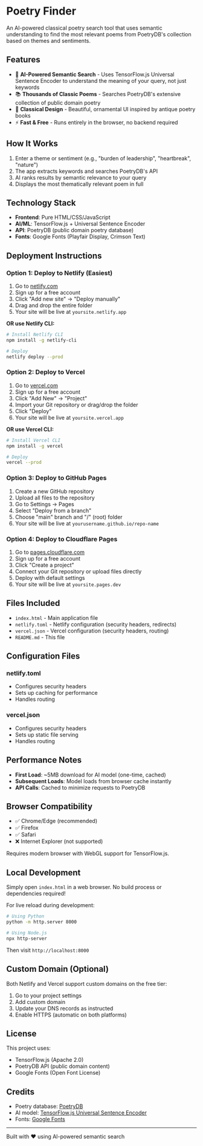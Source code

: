 # Poetry Finder

An AI-powered classical poetry search tool that uses semantic understanding to find the most relevant poems from PoetryDB's collection based on themes and sentiments.

## Features

- 🤖 **AI-Powered Semantic Search** - Uses TensorFlow.js Universal Sentence Encoder to understand the meaning of your query, not just keywords
- 📚 **Thousands of Classic Poems** - Searches PoetryDB's extensive collection of public domain poetry
- 🎨 **Classical Design** - Beautiful, ornamental UI inspired by antique poetry books
- ⚡ **Fast & Free** - Runs entirely in the browser, no backend required

## How It Works

1. Enter a theme or sentiment (e.g., "burden of leadership", "heartbreak", "nature")
2. The app extracts keywords and searches PoetryDB's API
3. AI ranks results by semantic relevance to your query
4. Displays the most thematically relevant poem in full

## Technology Stack

- **Frontend**: Pure HTML/CSS/JavaScript
- **AI/ML**: TensorFlow.js + Universal Sentence Encoder
- **API**: PoetryDB (public domain poetry database)
- **Fonts**: Google Fonts (Playfair Display, Crimson Text)

## Deployment Instructions

### Option 1: Deploy to Netlify (Easiest)

1. Go to [netlify.com](https://netlify.com)
2. Sign up for a free account
3. Click "Add new site" → "Deploy manually"
4. Drag and drop the entire folder
5. Your site will be live at `yoursite.netlify.app`

**OR use Netlify CLI:**
```bash
# Install Netlify CLI
npm install -g netlify-cli

# Deploy
netlify deploy --prod
```

### Option 2: Deploy to Vercel

1. Go to [vercel.com](https://vercel.com)
2. Sign up for a free account
3. Click "Add New" → "Project"
4. Import your Git repository or drag/drop the folder
5. Click "Deploy"
6. Your site will be live at `yoursite.vercel.app`

**OR use Vercel CLI:**
```bash
# Install Vercel CLI
npm install -g vercel

# Deploy
vercel --prod
```

### Option 3: Deploy to GitHub Pages

1. Create a new GitHub repository
2. Upload all files to the repository
3. Go to Settings → Pages
4. Select "Deploy from a branch"
5. Choose "main" branch and "/" (root) folder
6. Your site will be live at `yourusername.github.io/repo-name`

### Option 4: Deploy to Cloudflare Pages

1. Go to [pages.cloudflare.com](https://pages.cloudflare.com)
2. Sign up for a free account
3. Click "Create a project"
4. Connect your Git repository or upload files directly
5. Deploy with default settings
6. Your site will be live at `yoursite.pages.dev`

## Files Included

- `index.html` - Main application file
- `netlify.toml` - Netlify configuration (security headers, redirects)
- `vercel.json` - Vercel configuration (security headers, routing)
- `README.md` - This file

## Configuration Files

### netlify.toml
- Configures security headers
- Sets up caching for performance
- Handles routing

### vercel.json
- Configures security headers
- Sets up static file serving
- Handles routing

## Performance Notes

- **First Load**: ~5MB download for AI model (one-time, cached)
- **Subsequent Loads**: Model loads from browser cache instantly
- **API Calls**: Cached to minimize requests to PoetryDB

## Browser Compatibility

- ✅ Chrome/Edge (recommended)
- ✅ Firefox
- ✅ Safari
- ❌ Internet Explorer (not supported)

Requires modern browser with WebGL support for TensorFlow.js.

## Local Development

Simply open `index.html` in a web browser. No build process or dependencies required!

For live reload during development:
```bash
# Using Python
python -m http.server 8000

# Using Node.js
npx http-server
```

Then visit `http://localhost:8000`

## Custom Domain (Optional)

Both Netlify and Vercel support custom domains on the free tier:

1. Go to your project settings
2. Add custom domain
3. Update your DNS records as instructed
4. Enable HTTPS (automatic on both platforms)

## License

This project uses:
- TensorFlow.js (Apache 2.0)
- PoetryDB API (public domain content)
- Google Fonts (Open Font License)

## Credits

- Poetry database: [PoetryDB](https://poetrydb.org/)
- AI model: [TensorFlow.js Universal Sentence Encoder](https://www.tensorflow.org/js)
- Fonts: [Google Fonts](https://fonts.google.com/)

---

Built with ❤️ using AI-powered semantic search
